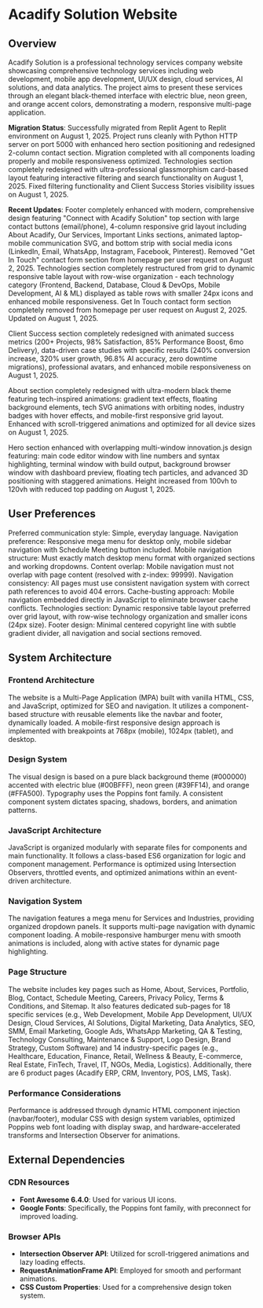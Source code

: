 # Acadify Solution Website

## Overview
Acadify Solution is a professional technology services company website showcasing comprehensive technology services including web development, mobile app development, UI/UX design, cloud services, AI solutions, and data analytics. The project aims to present these services through an elegant black-themed interface with electric blue, neon green, and orange accent colors, demonstrating a modern, responsive multi-page application.

**Migration Status**: Successfully migrated from Replit Agent to Replit environment on August 1, 2025. Project runs cleanly with Python HTTP server on port 5000 with enhanced hero section positioning and redesigned 2-column contact section. Migration completed with all components loading properly and mobile responsiveness optimized. Technologies section completely redesigned with ultra-professional glassmorphism card-based layout featuring interactive filtering and search functionality on August 1, 2025. Fixed filtering functionality and Client Success Stories visibility issues on August 1, 2025.

**Recent Updates**: Footer completely enhanced with modern, comprehensive design featuring "Connect with Acadify Solution" top section with large contact buttons (email/phone), 4-column responsive grid layout including About Acadify, Our Services, Important Links sections, animated laptop-mobile communication SVG, and bottom strip with social media icons (LinkedIn, Email, WhatsApp, Instagram, Facebook, Pinterest). Removed "Get In Touch" contact form section from homepage per user request on August 2, 2025. Technologies section completely restructured from grid to dynamic responsive table layout with row-wise organization - each technology category (Frontend, Backend, Database, Cloud & DevOps, Mobile Development, AI & ML) displayed as table rows with smaller 24px icons and enhanced mobile responsiveness. Get In Touch contact form section completely removed from homepage per user request on August 2, 2025. Updated on August 1, 2025.

Client Success section completely redesigned with animated success metrics (200+ Projects, 98% Satisfaction, 85% Performance Boost, 6mo Delivery), data-driven case studies with specific results (240% conversion increase, 320% user growth, 96.8% AI accuracy, zero downtime migrations), professional avatars, and enhanced mobile responsiveness on August 1, 2025.

About section completely redesigned with ultra-modern black theme featuring tech-inspired animations: gradient text effects, floating background elements, tech SVG animations with orbiting nodes, industry badges with hover effects, and mobile-first responsive grid layout. Enhanced with scroll-triggered animations and optimized for all device sizes on August 1, 2025. 

Hero section enhanced with overlapping multi-window innovation.js design featuring: main code editor window with line numbers and syntax highlighting, terminal window with build output, background browser window with dashboard preview, floating tech particles, and advanced 3D positioning with staggered animations. Height increased from 100vh to 120vh with reduced top padding on August 1, 2025.

## User Preferences
Preferred communication style: Simple, everyday language.
Navigation preference: Responsive mega menu for desktop only, mobile sidebar navigation with Schedule Meeting button included.
Mobile navigation structure: Must exactly match desktop menu format with organized sections and working dropdowns.
Content overlap: Mobile navigation must not overlap with page content (resolved with z-index: 99999).
Navigation consistency: All pages must use consistent navigation system with correct path references to avoid 404 errors.
Cache-busting approach: Mobile navigation embedded directly in JavaScript to eliminate browser cache conflicts.
Technologies section: Dynamic responsive table layout preferred over grid layout, with row-wise technology organization and smaller icons (24px size).
Footer design: Minimal centered copyright line with subtle gradient divider, all navigation and social sections removed.

## System Architecture

### Frontend Architecture
The website is a Multi-Page Application (MPA) built with vanilla HTML, CSS, and JavaScript, optimized for SEO and navigation. It utilizes a component-based structure with reusable elements like the navbar and footer, dynamically loaded. A mobile-first responsive design approach is implemented with breakpoints at 768px (mobile), 1024px (tablet), and desktop.

### Design System
The visual design is based on a pure black background theme (#000000) accented with electric blue (#00BFFF), neon green (#39FF14), and orange (#FFA500). Typography uses the Poppins font family. A consistent component system dictates spacing, shadows, borders, and animation patterns.

### JavaScript Architecture
JavaScript is organized modularly with separate files for components and main functionality. It follows a class-based ES6 organization for logic and component management. Performance is optimized using Intersection Observers, throttled events, and optimized animations within an event-driven architecture.

### Navigation System
The navigation features a mega menu for Services and Industries, providing organized dropdown panels. It supports multi-page navigation with dynamic component loading. A mobile-responsive hamburger menu with smooth animations is included, along with active states for dynamic page highlighting.

### Page Structure
The website includes key pages such as Home, About, Services, Portfolio, Blog, Contact, Schedule Meeting, Careers, Privacy Policy, Terms & Conditions, and Sitemap. It also features dedicated sub-pages for 18 specific services (e.g., Web Development, Mobile App Development, UI/UX Design, Cloud Services, AI Solutions, Digital Marketing, Data Analytics, SEO, SMM, Email Marketing, Google Ads, WhatsApp Marketing, QA & Testing, Technology Consulting, Maintenance & Support, Logo Design, Brand Strategy, Custom Software) and 14 industry-specific pages (e.g., Healthcare, Education, Finance, Retail, Wellness & Beauty, E-commerce, Real Estate, FinTech, Travel, IT, NGOs, Media, Logistics). Additionally, there are 6 product pages (Acadify ERP, CRM, Inventory, POS, LMS, Task).

### Performance Considerations
Performance is addressed through dynamic HTML component injection (navbar/footer), modular CSS with design system variables, optimized Poppins web font loading with display swap, and hardware-accelerated transforms and Intersection Observer for animations.

## External Dependencies

### CDN Resources
- **Font Awesome 6.4.0**: Used for various UI icons.
- **Google Fonts**: Specifically, the Poppins font family, with preconnect for improved loading.

### Browser APIs
- **Intersection Observer API**: Utilized for scroll-triggered animations and lazy loading effects.
- **RequestAnimationFrame API**: Employed for smooth and performant animations.
- **CSS Custom Properties**: Used for a comprehensive design token system.